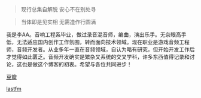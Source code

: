 > 现行总集自解脱 安心不在别处寻

> 当体即是见实相 无需造作行圆满

我是李AA。音响工程系毕业，做过录音混音师，编曲，演出乐手。无奈眼高手低，无法适应国内创作工作氛围，转而面向技术领域。现在职业是游戏音频工程师，音频开发者。从业多年一直在音频领域，自认为略有研究，但开始开发工作后才觉得如此匮乏。音频开发确实是繁杂又系统的交叉学科，许多东西值得记录和讨论，这也是做这个博客的初衷。希望与各位共同进步！

[豆瓣](https://www.douban.com/people/leeaa4444/)

[lastfm](https://www.last.fm/user/jazzlost)

<!-- ##### Talks

- [Upgrading to Progressive Web Apps][9] · [JSConf CN 上海 2017](http://2017.jsconf.cn/)
- Building Progressive Web Apps · [CSDI 广州 2017](http://www.csdisummit.com/)
- The State of Progressive Web App · GDG IO Redux 北京 2017
- 炒冷饭 · PWA 到底是个什么玩意？· Baidu HQ 北京 2017
- [Service Worker 101][5] · GDG DevFest 北京 2016
- [Progressive Web App，复兴序章][4] · [QCon 上海 2016](http://2016.qconshanghai.com/presentation/3111)
- Progressive Web App 之我见 · GDG IO Redux 北京 2016
- [CSS Still Sucks 2015][2] · 2015
- [JavaScript 模块化七日谈][1] · 2015

[1]: //huangxuan.me/2015/07/09/js-module-7day/
[2]: //huangxuan.me/2015/12/28/css-sucks-2015/
[3]: //huangxuan.me/2016/06/05/pwa-in-my-pov/
[4]: //huangxuan.me/2016/10/20/pwa-qcon2016/
[5]: //huangxuan.me/2016/11/20/sw-101-gdgdf/
[6]: https://yanshuo.io/assets/player/?deck=58ac8598b123db0067292f92 "PWA Rehashing"
[7]: https://yanshuo.io/assets/player/?deck=593ad6fbfe88c2006a0a0d6d "The State of PWA"
[8]: https://yanshuo.io/assets/player/?deck=594d673d570c357d0698a950 "Building PWA"
[9]: //huangxuan.me/jsconfcn2017/ -->
